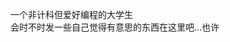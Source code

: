 一个非计科但爱好编程的大学生<br>
会时不时发一些自己觉得有意思的东西在这里吧...也许<br>

<!---
16-34/16-34 is a ✨ special ✨ repository because its `README.md` (this file) appears on your GitHub profile.
You can click the Preview link to take a look at your changes.
--->
